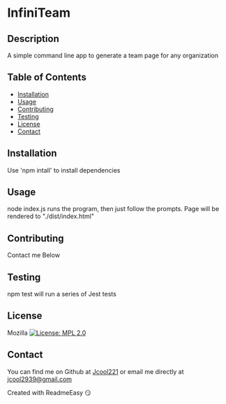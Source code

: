 <!DOCTYPE md>
# InfiniTeam

## Description
A simple command line app to generate a team page for any organization

## Table of Contents
* [Installation](#installation)
* [Usage](#usage)
* [Contributing](#contributing)
* [Testing](#testing)
* [License](#license)
* [Contact](#contact)

<a name="Installation"></a>
## Installation

Use 'npm intall' to install dependencies

<a name="Usage"></a>
## Usage

node index.js runs the program, then just follow the prompts. Page will be rendered to "./dist/index.html"

<a name="Contributing"></a>
## Contributing

Contact me Below

<a name="Testing"></a>
## Testing

npm test will run a series of Jest tests

<a name="License"></a>
## License

Mozilla [![License: MPL 2.0](https://img.shields.io/badge/License-MPL_2.0-brightgreen.svg)](https://opensource.org/licenses/MPL-2.0)

<a name="Contact"></a>
## Contact

You can find me on Github at [Jcool221](https://github.com/Jcool221) 
or email me directly at [jcool2939@gmail.com](mailto:jcool2939@gmail.com?subject=[Github]Project%20Information.)

Created with ReadmeEasy 😏

